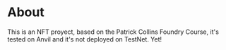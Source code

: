 # About
This is an NFT proyect, based on the Patrick Collins Foundry Course, it's tested on Anvil and it's not deployed on TestNet. Yet!